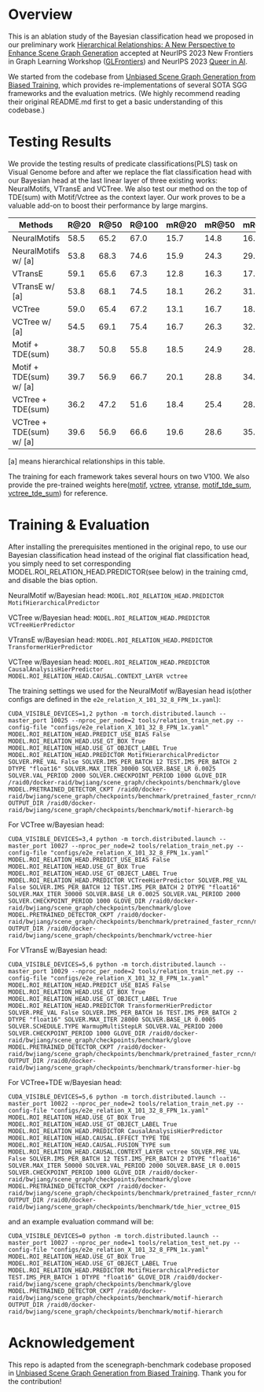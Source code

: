 # Overview

This is an ablation study of the Bayesian classification head we proposed in our preliminary work [Hierarchical Relationships: A New Perspective to Enhance Scene Graph Generation](https://arxiv.org/abs/2303.06842) accepted at NeurIPS 2023 New Frontiers in Graph Learning Workshop ([GLFrontiers](https://glfrontiers.github.io/)) and NeurIPS 2023 [Queer in AI](https://www.queerinai.com/neurips-2023).

We started from the codebase from [Unbiased Scene Graph Generation from Biased Training](https://arxiv.org/abs/2002.11949), which provides re-implementations of several SOTA SGG frameworks and the evaluation metrics.
(We highly recommend reading their original README.md first to get a basic understanding of this codebase.)


# Testing Results

We provide the testing results of predicate classifications(PLS) task on Visual Genome before and after we replace the flat classification head with
our Bayesian head at the last linear layer of three existing works: NeuralMotifs, VTransE and VCTree. We also test our method on the top of TDE(sum) with Motif/Vctree as the context layer. Our work proves to be a valuable add-on to boost their performance by large margins. 


| Methods                  | R@20 | R@50 | R@100 | mR@20 | mR@50 | mR@100 |
|--------------------------|------|------|-------|-------|-------|--------|
| NeuralMotifs             | 58.5 | 65.2 | 67.0  | 15.7  | 14.8  | 16.1   |
| NeuralMotifs w/ [a]      | 53.8 | 68.3 | 74.6  | 15.9  | 24.3  | 29.9   |
| VTransE                  | 59.1 | 65.6 | 67.3  | 12.8  | 16.3  | 17.6   |
| VTransE w/ [a]           | 53.8 | 68.1 | 74.5  | 18.1  | 26.2  | 31.5   |
| VCTree                   | 59.0 | 65.4 | 67.2  | 13.1  | 16.7  | 18.2   |
| VCTree w/ [a]            | 54.5 | 69.1 | 75.4  | 16.7  | 26.3  | 32.2   |
| Motif + TDE(sum)         | 38.7 | 50.8 | 55.8  | 18.5  | 24.9  | 28.3   |
| Motif + TDE(sum) w/ [a]  | 39.7 | 56.9 | 66.7  | 20.1  | 28.8  | 34.9   |
| VCTree + TDE(sum)        | 36.2 | 47.2 | 51.6  | 18.4  | 25.4  | 28.7   |
| VCTree + TDE(sum) w/ [a] | 39.6 | 56.9 | 66.6  | 19.6  | 28.6  | 35.2   |

[a] means hierarchical relationships in this table.

The training for each framework takes several hours on two V100. We also provide the pre-trained weights here([motif](https://drive.google.com/file/d/1IWb2qI-buIwAjSgdbWlAwjDUpxs8d5DW/view?usp=sharing), [vctree](https://drive.google.com/file/d/1prEkfDgGkHJbgDQe5g6wTriK523azjKr/view?usp=sharing), [vtranse](https://drive.google.com/file/d/1Xta2pgLi8wQPnlI-2bMQZBKxQx2YY_dK/view?usp=sharing), [motif_tde_sum](https://drive.google.com/file/d/1tK-EO2hzjLmCpb6PUgZQC6lZH0sqgvL9/view?usp=sharing), [vctree_tde_sum](https://drive.google.com/file/d/1xBdx81hnxlrDHugI8Fg1FrRZgwKKfowx/view?usp=sharing)) for reference. 


# Training & Evaluation

After installing the prerequisites mentioned in the original repo, to use our Bayesian classification head instead of the original flat classification head, 
you simply need to set corresponding MODEL.ROI_RELATION_HEAD.PREDICTOR(see below) in the training cmd, and disable the bias option.

NeuralMotif w/Bayesian head: `MODEL.ROI_RELATION_HEAD.PREDICTOR MotifHierarchicalPredictor`

VCTree w/Bayesian head: `MODEL.ROI_RELATION_HEAD.PREDICTOR VCTreeHierPredictor`

VTransE w/Bayesian head: `MODEL.ROI_RELATION_HEAD.PREDICTOR TransformerHierPredictor`

VCTree w/Bayesian head: `MODEL.ROI_RELATION_HEAD.PREDICTOR CausalAnalysisHierPredictor MODEL.ROI_RELATION_HEAD.CAUSAL.CONTEXT_LAYER vctree`


The training settings we used for the NeuralMotif w/Bayesian head is(other configs are defined in the `e2e_relation_X_101_32_8_FPN_1x.yaml`):

```
CUDA_VISIBLE_DEVICES=1,2 python -m torch.distributed.launch --master_port 10025 --nproc_per_node=2 tools/relation_train_net.py --config-file "configs/e2e_relation_X_101_32_8_FPN_1x.yaml" MODEL.ROI_RELATION_HEAD.PREDICT_USE_BIAS False MODEL.ROI_RELATION_HEAD.USE_GT_BOX True MODEL.ROI_RELATION_HEAD.USE_GT_OBJECT_LABEL True MODEL.ROI_RELATION_HEAD.PREDICTOR MotifHierarchicalPredictor SOLVER.PRE_VAL False SOLVER.IMS_PER_BATCH 12 TEST.IMS_PER_BATCH 2 DTYPE "float16" SOLVER.MAX_ITER 30000 SOLVER.BASE_LR 0.0025 SOLVER.VAL_PERIOD 2000 SOLVER.CHECKPOINT_PERIOD 1000 GLOVE_DIR /raid0/docker-raid/bwjiang/scene_graph/checkpoints/benchmark/glove MODEL.PRETRAINED_DETECTOR_CKPT /raid0/docker-raid/bwjiang/scene_graph/checkpoints/benchmark/pretrained_faster_rcnn/model_final.pth OUTPUT_DIR /raid0/docker-raid/bwjiang/scene_graph/checkpoints/benchmark/motif-hierarch-bg
```

For VCTree w/Bayesian head:

```
CUDA_VISIBLE_DEVICES=3,4 python -m torch.distributed.launch --master_port 10027 --nproc_per_node=2 tools/relation_train_net.py --config-file "configs/e2e_relation_X_101_32_8_FPN_1x.yaml" MODEL.ROI_RELATION_HEAD.PREDICT_USE_BIAS False MODEL.ROI_RELATION_HEAD.USE_GT_BOX True MODEL.ROI_RELATION_HEAD.USE_GT_OBJECT_LABEL True MODEL.ROI_RELATION_HEAD.PREDICTOR VCTreeHierPredictor SOLVER.PRE_VAL False SOLVER.IMS_PER_BATCH 12 TEST.IMS_PER_BATCH 2 DTYPE "float16" SOLVER.MAX_ITER 30000 SOLVER.BASE_LR 0.0025 SOLVER.VAL_PERIOD 2000 SOLVER.CHECKPOINT_PERIOD 1000 GLOVE_DIR /raid0/docker-raid/bwjiang/scene_graph/checkpoints/benchmark/glove MODEL.PRETRAINED_DETECTOR_CKPT /raid0/docker-raid/bwjiang/scene_graph/checkpoints/benchmark/pretrained_faster_rcnn/model_final.pth OUTPUT_DIR /raid0/docker-raid/bwjiang/scene_graph/checkpoints/benchmark/vctree-hier
```

For VTransE w/Bayesian head:

```
CUDA_VISIBLE_DEVICES=5,6 python -m torch.distributed.launch --master_port 10029 --nproc_per_node=2 tools/relation_train_net.py --config-file "configs/e2e_relation_X_101_32_8_FPN_1x.yaml" MODEL.ROI_RELATION_HEAD.PREDICT_USE_BIAS False MODEL.ROI_RELATION_HEAD.USE_GT_BOX True MODEL.ROI_RELATION_HEAD.USE_GT_OBJECT_LABEL True MODEL.ROI_RELATION_HEAD.PREDICTOR TransformerHierPredictor SOLVER.PRE_VAL False SOLVER.IMS_PER_BATCH 16 TEST.IMS_PER_BATCH 2 DTYPE "float16" SOLVER.MAX_ITER 28000 SOLVER.BASE_LR 0.0005 SOLVER.SCHEDULE.TYPE WarmupMultiStepLR SOLVER.VAL_PERIOD 2000 SOLVER.CHECKPOINT_PERIOD 1000 GLOVE_DIR /raid0/docker-raid/bwjiang/scene_graph/checkpoints/benchmark/glove MODEL.PRETRAINED_DETECTOR_CKPT /raid0/docker-raid/bwjiang/scene_graph/checkpoints/benchmark/pretrained_faster_rcnn/model_final.pth OUTPUT_DIR /raid0/docker-raid/bwjiang/scene_graph/checkpoints/benchmark/transformer-hier-bg
```

For VCTree+TDE w/Bayesian head:
```
CUDA_VISIBLE_DEVICES=5,6 python -m torch.distributed.launch --master_port 10022 --nproc_per_node=2 tools/relation_train_net.py --config-file "configs/e2e_relation_X_101_32_8_FPN_1x.yaml" MODEL.ROI_RELATION_HEAD.USE_GT_BOX True MODEL.ROI_RELATION_HEAD.USE_GT_OBJECT_LABEL True MODEL.ROI_RELATION_HEAD.PREDICTOR CausalAnalysisHierPredictor MODEL.ROI_RELATION_HEAD.CAUSAL.EFFECT_TYPE TDE MODEL.ROI_RELATION_HEAD.CAUSAL.FUSION_TYPE sum MODEL.ROI_RELATION_HEAD.CAUSAL.CONTEXT_LAYER vctree SOLVER.PRE_VAL False SOLVER.IMS_PER_BATCH 12 TEST.IMS_PER_BATCH 2 DTYPE "float16" SOLVER.MAX_ITER 50000 SOLVER.VAL_PERIOD 2000 SOLVER.BASE_LR 0.0015 SOLVER.CHECKPOINT_PERIOD 1000 GLOVE_DIR /raid0/docker-raid/bwjiang/scene_graph/checkpoints/benchmark/glove MODEL.PRETRAINED_DETECTOR_CKPT /raid0/docker-raid/bwjiang/scene_graph/checkpoints/benchmark/pretrained_faster_rcnn/model_final.pth OUTPUT_DIR /raid0/docker-raid/bwjiang/scene_graph/checkpoints/benchmark/tde_hier_vctree_015
```

and an example evaluation command will be: 

```
CUDA_VISIBLE_DEVICES=0 python -m torch.distributed.launch --master_port 10027 --nproc_per_node=1 tools/relation_test_net.py --config-file "configs/e2e_relation_X_101_32_8_FPN_1x.yaml"  MODEL.ROI_RELATION_HEAD.USE_GT_BOX True MODEL.ROI_RELATION_HEAD.USE_GT_OBJECT_LABEL True MODEL.ROI_RELATION_HEAD.PREDICTOR MotifHierarchicalPredictor TEST.IMS_PER_BATCH 1 DTYPE "float16" GLOVE_DIR /raid0/docker-raid/bwjiang/scene_graph/checkpoints/benchmark/glove MODEL.PRETRAINED_DETECTOR_CKPT /raid0/docker-raid/bwjiang/scene_graph/checkpoints/benchmark/motif-hierarch OUTPUT_DIR /raid0/docker-raid/bwjiang/scene_graph/checkpoints/benchmark/motif-hierarch
```

# Acknowledgement

This repo is adapted from the scenegraph-benchmark codebase proposed in [Unbiased Scene Graph Generation from Biased Training](https://arxiv.org/abs/2002.11949). Thank you for the contribution!
